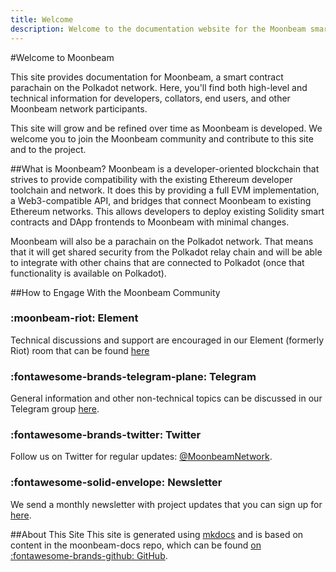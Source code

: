 ```yaml
---
title: Welcome
description: Welcome to the documentation website for the Moonbeam smart contract platform, a parachain on Polkadot.
---
```


#Welcome to Moonbeam

This site provides documentation for Moonbeam, a smart contract parachain on the Polkadot network.  Here, you'll find both high-level and technical information for developers, collators, end users, and other Moonbeam network participants.

This site will grow and be refined over time as Moonbeam is developed.  We welcome you to join the Moonbeam community and contribute to this site and to the project.


##What is Moonbeam? 
Moonbeam is a developer-oriented blockchain that strives to provide compatibility with the existing Ethereum developer toolchain and network.  It does this by providing a full EVM implementation, a Web3-compatible API, and bridges that connect Moonbeam to existing Ethereum networks.  This allows developers to deploy existing Solidity smart contracts and DApp frontends to Moonbeam with minimal changes.

Moonbeam will also be a parachain on the Polkadot network. That means that it will get shared security from the Polkadot relay chain and will be able to integrate with other chains that are connected to Polkadot (once that functionality is available on Polkadot).

##How to Engage With the Moonbeam Community  

### :moonbeam-riot:  Element  
Technical discussions and support are encouraged in our Element (formerly Riot) room that can be found [here](https://riot.im/app/#/room/#moonbeam:matrix.org)

### :fontawesome-brands-telegram-plane:  Telegram  
General information and other non-technical topics can be discussed in our Telegram group [here](https://t.me/Moonbeam_Official).

### :fontawesome-brands-twitter:  Twitter  
Follow us on Twitter for regular updates: [@MoonbeamNetwork](https://twitter.com/MoonbeamNetwork).

### :fontawesome-solid-envelope:  Newsletter  
We send a monthly newsletter with project updates that you can sign up for [here](https://moonbeam.network/newsletter/).

##About This Site
This site is generated using [mkdocs](https://www.mkdocs.org/) and is based on content in the moonbeam-docs repo, which can be found [on :fontawesome-brands-github: GitHub](https://github.com/PureStake/moonbeam-docs).
